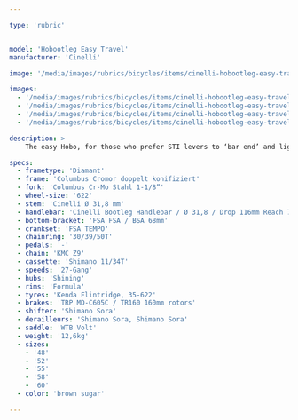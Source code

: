 ```yaml
---

type: 'rubric'


model: 'Hobootleg Easy Travel'
manufacturer: 'Cinelli'

image: '/media/images/rubrics/bicycles/items/cinelli-hobootleg-easy-travel_01.jpg'

images:
  - '/media/images/rubrics/bicycles/items/cinelli-hobootleg-easy-travel_02.jpg'
  - '/media/images/rubrics/bicycles/items/cinelli-hobootleg-easy-travel_03.jpg'
  - '/media/images/rubrics/bicycles/items/cinelli-hobootleg-easy-travel_04.jpg'
  - '/media/images/rubrics/bicycles/items/cinelli-hobootleg-easy-travel_05.jpg'

description: >
    The easy Hobo, for those who prefer STI levers to ‘bar end’ and lighter racks for a less extreme travelling. Same 3x crankset (50/39/30) and same Shimano 9 speed cassette (11-34) as the elder sister. From the use of double-butted Columbus tubes, to the electrophoretic deposition process, the full length external cable routing for easier maintenance, the custom ovalized Cinelli handlebar, every details calls for travelling. Now displaying disc brake with quick release to get all the good of travelling, making all the rest easy.

specs:
  - frametype: 'Diamant'
  - frame: 'Columbus Cromor doppelt konifiziert'
  - fork: 'Columbus Cr-Mo Stahl 1-1/8”'
  - wheel-size: '622'
  - stem: 'Cinelli Ø 31,8 mm'
  - handlebar: 'Cinelli Bootleg Handlebar / Ø 31,8 / Drop 116mm Reach 75mm / Flare Angle 10° / Size 38 (S) 40 (M/L/XL) 42 (XXL)'
  - bottom-bracket: 'FSA FSA / BSA 68mm'
  - crankset: 'FSA TEMPO'
  - chainring: '30/39/50T'
  - pedals: '-'
  - chain: 'KMC Z9'
  - cassette: 'Shimano 11/34T'
  - speeds: '27-Gang'
  - hubs: 'Shining'
  - rims: 'Formula'
  - tyres: 'Kenda Flintridge, 35-622'
  - brakes: 'TRP MD-C605C / TR160 160mm rotors'
  - shifter: 'Shimano Sora'
  - derailleurs: 'Shimano Sora, Shimano Sora'
  - saddle: 'WTB Volt'
  - weight: '12,6kg'
  - sizes:
    - '48'
    - '52'
    - '55'
    - '58'
    - '60'
  - color: 'brown sugar'

---
```

